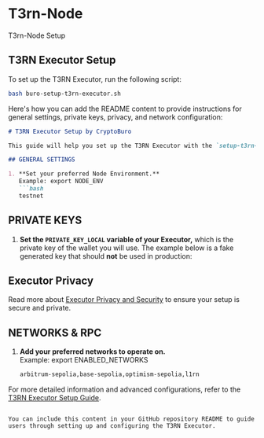 # T3rn-Node
T3rn-Node Setup



## T3RN Executor Setup

To set up the T3RN Executor, run the following script:

```bash
bash buro-setup-t3rn-executor.sh
```


Here's how you can add the README content to provide instructions for general settings, private keys, privacy, and network configuration:

```markdown
# T3RN Executor Setup by CryptoBuro

This guide will help you set up the T3RN Executor with the `setup-t3rn-executor.sh` script. Please follow the instructions carefully.

## GENERAL SETTINGS

1. **Set your preferred Node Environment.**  
   Example: export NODE_ENV
   ```bash
   testnet
   ```

## PRIVATE KEYS

1. **Set the `PRIVATE_KEY_LOCAL` variable of your Executor,** which is the private key of the wallet you will use. The example below is a fake generated key that should **not** be used in production:

## Executor Privacy

Read more about [Executor Privacy and Security](https://docs.t3rn.io/executor/become-an-executor/binary-setup) to ensure your setup is secure and private.

## NETWORKS & RPC

1. **Add your preferred networks to operate on.**  
   Example: export ENABLED_NETWORKS
   ```bash
   arbitrum-sepolia,base-sepolia,optimism-sepolia,l1rn
   ```

For more detailed information and advanced configurations, refer to the [T3RN Executor Setup Guide](https://docs.t3rn.io/executor/become-an-executor/binary-setup).
```

You can include this content in your GitHub repository README to guide users through setting up and configuring the T3RN Executor.
